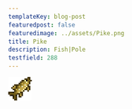 ```yaml
---
templateKey: blog-post
featuredpost: false
featuredimage: ../assets/Pike.png
title: Pike
description: Fish|Pole
testfield: 288
---
```

![Pike](../assets/Pike.png)